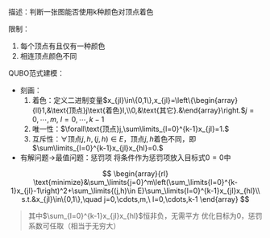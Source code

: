 描述：判断一张图能否使用k种颜色对顶点着色

限制：

1. 每个顶点有且仅有一种颜色
2. 相连顶点颜色不同

QUBO范式建模：

+ 刻画：
	1. 着色：定义二进制变量$x_{jl}\in\{0,1\},x_{jl}=\left\{\begin{array}{ll}1,&\text{顶点}j\text{着色}l,\\0,&\text{其它}.&\end{array}\right.$$j=0,\cdots,m,\ l=0,\cdots,k-1$
	2. 唯一性：$\forall\text{顶点}j,\sum\limits_{l=0}^{k-1}x_{jl}=1.$
	3. 互斥性：$\forall\text{顶点}j,h,(j,h)\in E$，顶点$j,h$着色不同，即$\sum\limits_{l=0}^{k-1}x_{jl}x_{hl}=0.$
+ 有解问题$\to$最值问题：惩罚项
	将条件作为惩罚项放入目标式$0=0$中

$$
\begin{array}{rl}
\text{minimize}&\sum_\limits{j=0}^m\left(\sum_\limits{l=0}^{k-1}x_{jl}-1\right)^2+\sum_\limits{(j,h)\in E}\sum_\limits{l=0}^{k-1}x_{jl}x_{hl}\\
s.t.&x_{jl}\in\{0,1\},\quad j=0,\cdots,m,\ l=0,\cdots,k-1
\end{array}
$$

> 其中$\sum_{l=0}^{k-1}x_{jl}x_{hl}$恒非负，无需平方
> 优化目标为0，惩罚系数可任取（相当于无穷大） 

